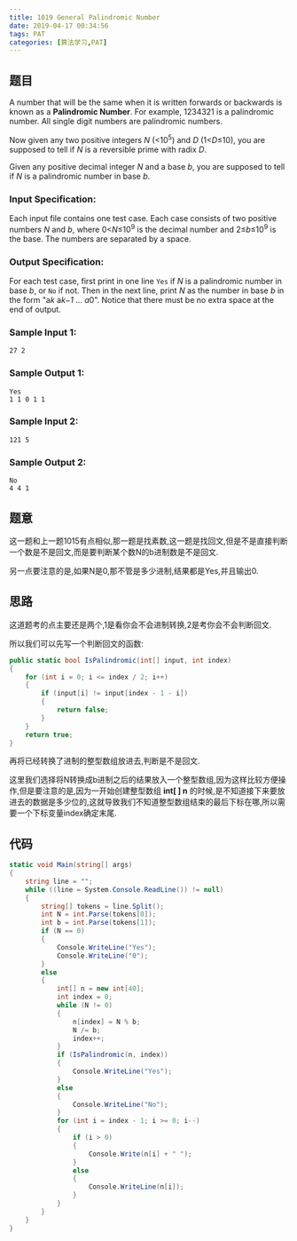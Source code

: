 ```yaml
---
title: 1019 General Palindromic Number
date: 2019-04-17 00:34:56
tags: PAT
categories: [算法学习,PAT]
---
```


## 题目

A number that will be the same when it is written forwards or backwards is known as a **Palindromic Number**. For example, 1234321 is a palindromic number. All single digit numbers are palindromic numbers.

Now given any two positive integers *N* (<10<sup>5</sup>) and *D* (1<*D*≤10), you are supposed to tell if *N* is a reversible prime with radix *D*.

Given any positive decimal integer *N* and a base *b*, you are supposed to tell if *N* is a palindromic number in base *b*.

### Input Specification:

Each input file contains one test case. Each case consists of two positive numbers *N* and *b*, where 0<*N*≤10<sup>9</sup> is the decimal number and 2≤*b*≤10<sup>9</sup> is the base. The numbers are separated by a space.

### Output Specification:

For each test case, first print in one line `Yes` if *N* is a palindromic number in base *b*, or `No` if not. Then in the next line, print *N* as the number in base *b* in the form "a*k* a*k−1* ... *a*0". Notice that there must be no extra space at the end of output.

### Sample Input 1:

```in
27 2
```

### Sample Output 1:

```out
Yes
1 1 0 1 1
```

### Sample Input 2:

```in
121 5
```

### Sample Output 2:

```out
No
4 4 1
```

<!-- more -->

## 题意

这一题和上一题1015有点相似,那一题是找素数,这一题是找回文,但是不是直接判断一个数是不是回文,而是要判断某个数N的b进制数是不是回文.

另一点要注意的是,如果N是0,那不管是多少进制,结果都是Yes,并且输出0.

## 思路

这道题考的点主要还是两个,1是看你会不会进制转换,2是考你会不会判断回文.

所以我们可以先写一个判断回文的函数:

```c#
public static bool IsPalindromic(int[] input, int index)
{
    for (int i = 0; i <= index / 2; i++)
    {
        if (input[i] != input[index - 1 - i])
        {
            return false;
        }
    }
    return true;
}
```

再将已经转换了进制的整型数组放进去,判断是不是回文.

这里我们选择将N转换成b进制之后的结果放入一个整型数组,因为这样比较方便操作,但是要注意的是,因为一开始创建整型数组 **int[ ] n** 的时候,是不知道接下来要放进去的数据是多少位的,这就导致我们不知道整型数组结束的最后下标在哪,所以需要一个下标变量index确定末尾.

## 代码

```c#
static void Main(string[] args)
{
    string line = "";
    while ((line = System.Console.ReadLine()) != null)
    {
        string[] tokens = line.Split();
        int N = int.Parse(tokens[0]);
        int b = int.Parse(tokens[1]);
        if (N == 0)
        {
            Console.WriteLine("Yes");
            Console.WriteLine("0");
        }
        else
        {
            int[] n = new int[40];
            int index = 0;
            while (N != 0)
            {
                n[index] = N % b;
                N /= b;
                index++;
            }
            if (IsPalindromic(n, index))
            {
                Console.WriteLine("Yes");
            }
            else
            {
                Console.WriteLine("No");
            }
            for (int i = index - 1; i >= 0; i--)
            {
                if (i > 0)
                {
                    Console.Write(n[i] + " ");
                }
                else
                {
                    Console.WriteLine(n[i]);
                }
            }
        }
    }
}
```